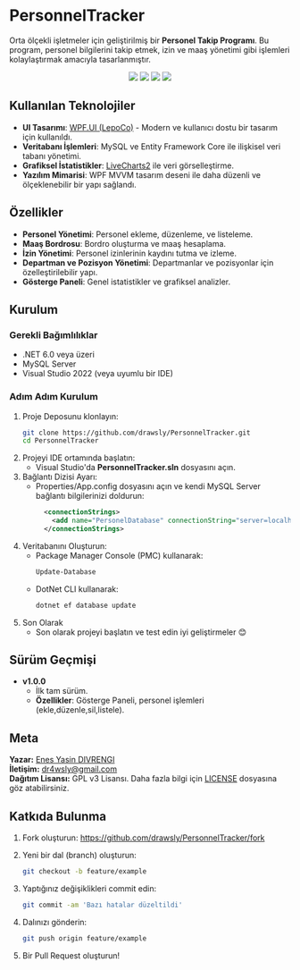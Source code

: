 # PersonnelTracker
Orta ölçekli işletmeler için geliştirilmiş bir **Personel Takip Programı**. Bu program, personel bilgilerini takip etmek, izin ve maaş yönetimi gibi işlemleri kolaylaştırmak amacıyla tasarlanmıştır.

<p align="center">
  <img src="https://img.shields.io/github/contributors/drawsly/PersonnelTracker?color=dark-green">
  <img src="https://img.shields.io/github/forks/drawsly/PersonnelTracker?style=social">
  <img src="https://img.shields.io/github/issues/drawsly/PersonnelTracker">
  <img src="https://img.shields.io/github/license/drawsly/PersonnelTracker">
</p>

## Kullanılan Teknolojiler

- **UI Tasarımı**: [WPF.UI (LepoCo)](https://github.com/lepoco/wpfui) - Modern ve kullanıcı dostu bir tasarım için kullanıldı.
- **Veritabanı İşlemleri**: MySQL ve Entity Framework Core ile ilişkisel veri tabanı yönetimi.
- **Grafiksel İstatistikler**: [LiveCharts2](https://github.com/beto-rodriguez/LiveCharts2) ile veri görselleştirme.
- **Yazılım Mimarisi**: WPF MVVM tasarım deseni ile daha düzenli ve ölçeklenebilir bir yapı sağlandı.

## Özellikler
- **Personel Yönetimi**: Personel ekleme, düzenleme, ve listeleme.
- **Maaş Bordrosu**: Bordro oluşturma ve maaş hesaplama.
- **İzin Yönetimi**: Personel izinlerinin kaydını tutma ve izleme.
- **Departman ve Pozisyon Yönetimi**: Departmanlar ve pozisyonlar için özelleştirilebilir yapı.
- **Gösterge Paneli**: Genel istatistikler ve grafiksel analizler.

## Kurulum

### Gerekli Bağımlılıklar
- .NET 6.0 veya üzeri
- MySQL Server
- Visual Studio 2022 (veya uyumlu bir IDE)

### Adım Adım Kurulum

1. Proje Deposunu klonlayın:
   ```sh
   git clone https://github.com/drawsly/PersonnelTracker.git
   cd PersonnelTracker
2. Projeyi IDE ortamında başlatın:
    * Visual Studio'da **PersonnelTracker.sln** dosyasını açın.
3. Bağlantı Dizisi Ayarı:
    * Properties/App.config dosyasını açın ve kendi MySQL Server bağlantı bilgilerinizi doldurun:
        ```xml
          <connectionStrings>
            <add name="PersonelDatabase" connectionString="server=localhost;database=personel_data;user=root;password="/>
          </connectionStrings>
4. Veritabanını Oluşturun:
    * Package Manager Console (PMC) kullanarak:
        ```sh 
        Update-Database
    * DotNet CLI kullanarak:
        ```sh
        dotnet ef database update
5. Son Olarak
    * Son olarak projeyi başlatın ve test edin iyi geliştirmeler 😊
## Sürüm Geçmişi
* **v1.0.0**
    * İlk tam sürüm.
    * **Özellikler**: Gösterge Paneli, personel işlemleri (ekle,düzenle,sil,listele).


## Meta
**Yazar:** [Enes Yasin DIVRENGI](https://github.com/drawsly)  
**İletişim:** [dr4wsly@gmail.com](mailto:dr4wsly@gmail.com)  
**Dağıtım Lisansı:** GPL v3 Lisansı. Daha fazla bilgi için [LICENSE](https://github.com/drawsly/PersonnelTracker/blob/master/LICENSE) dosyasına göz atabilirsiniz.  


## Katkıda Bulunma
1. Fork oluşturun: https://github.com/drawsly/PersonnelTracker/fork

2. Yeni bir dal (branch) oluşturun:
    ```bash
    git checkout -b feature/example
3. Yaptığınız değişiklikleri commit edin:
    ```bash
    git commit -am 'Bazı hatalar düzeltildi'
4. Dalınızı gönderin:
    ```bash
    git push origin feature/example
5. Bir Pull Request oluşturun!
